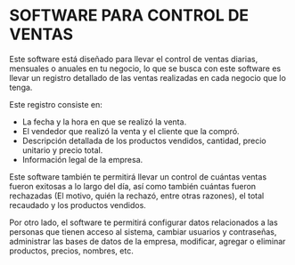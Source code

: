 # SOFTWARE PARA CONTROL DE VENTAS 

Este software está diseñado para llevar el control de ventas diarias, mensuales o anuales en tu negocio, lo que se busca con este software es llevar un registro detallado de las ventas realizadas en cada negocio que lo tenga. 

Este registro consiste en:
-	La fecha y la hora en que se realizó la venta. 
-	El vendedor que realizó la venta y el cliente que la compró. 
-	Descripción  detallada de los productos vendidos, cantidad, precio unitario y precio total. 
-	Información legal de la empresa. 

Este software también te permitirá llevar un control de cuántas ventas fueron exitosas a lo largo del día, así como también cuántas fueron rechazadas (El motivo, quién la rechazó, entre otras razones), el total recaudado y los productos vendidos. 

Por otro lado, el software te permitirá configurar datos relacionados a las personas que tienen acceso al sistema, cambiar usuarios y contraseñas, administrar las bases de datos de la empresa, modificar, agregar o eliminar productos, precios, nombres, etc. 

